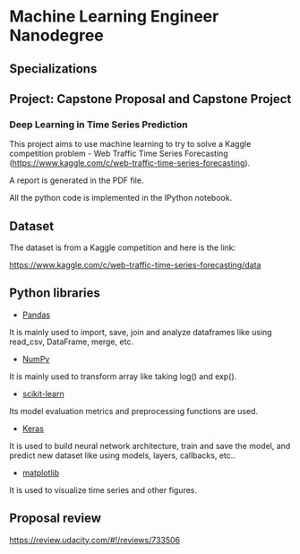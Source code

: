 # Machine Learning Engineer Nanodegree
## Specializations
## Project: Capstone Proposal and Capstone Project
### Deep Learning in Time Series Prediction


This project aims to use machine learning to try to solve a Kaggle competition problem - Web Traffic Time Series Forecasting (https://www.kaggle.com/c/web-traffic-time-series-forecasting). 

A report is generated in the PDF file. 

All the python code is implemented in the IPython notebook.


## Dataset

The dataset is from a Kaggle competition and here is the link:

https://www.kaggle.com/c/web-traffic-time-series-forecasting/data


## Python libraries

- [Pandas](http://pandas.pydata.org)

It is mainly used to import, save, join and analyze dataframes like using read_csv, DataFrame, merge, etc.

- [NumPy](http://www.numpy.org/)

It is mainly used to transform array like taking log() and exp().

- [scikit-learn](http://scikit-learn.org/stable/)

Its model evaluation metrics and preprocessing functions are used.
	

- [Keras](https://keras.io/)

It is used to build neural network architecture, train and save the model, and predict new dataset like using models, layers, callbacks, etc..

- [matplotlib](http://matplotlib.org/)

It is used to visualize time series and other figures.
	

## Proposal review

https://review.udacity.com/#!/reviews/733506
